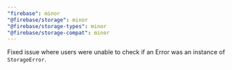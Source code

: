 ```yaml
---
"firebase": minor
"@firebase/storage": minor
"@firebase/storage-types": minor
"@firebase/storage-compat": minor
---
```


Fixed issue where users were unable to check if an Error was an instance of `StorageError`.
